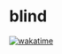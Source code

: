 # blind

[![wakatime](https://wakatime.com/badge/user/3d937abc-979e-4f8b-a642-73a2a98110e1/project/cbdc18bf-8d90-45ea-bf20-b946eb5d01b1.svg)](https://wakatime.com/badge/user/3d937abc-979e-4f8b-a642-73a2a98110e1/project/cbdc18bf-8d90-45ea-bf20-b946eb5d01b1)
